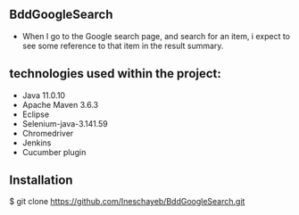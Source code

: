 ## BddGoogleSearch
  * When I go to the Google search page, and search for an item, i expect to see some reference to that item in the result summary.
  
 
## technologies used within the project: 
* Java 11.0.10
* Apache Maven 3.6.3
* Eclipse
* Selenium-java-3.141.59
* Chromedriver
* Jenkins
* Cucumber plugin 

## Installation
$ git clone https://github.com/Ineschayeb/BddGoogleSearch.git
